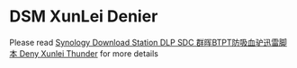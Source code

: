 # DSM XunLei Denier

Please read [Synology Download Station DLP SDC 群晖BTPT防吸血驴迅雷脚本 Deny Xunlei Thunder](https://blog.oldtaoge.space/2022/03/22/download-station-dlp-deny-xunlei-thunder/) for more details